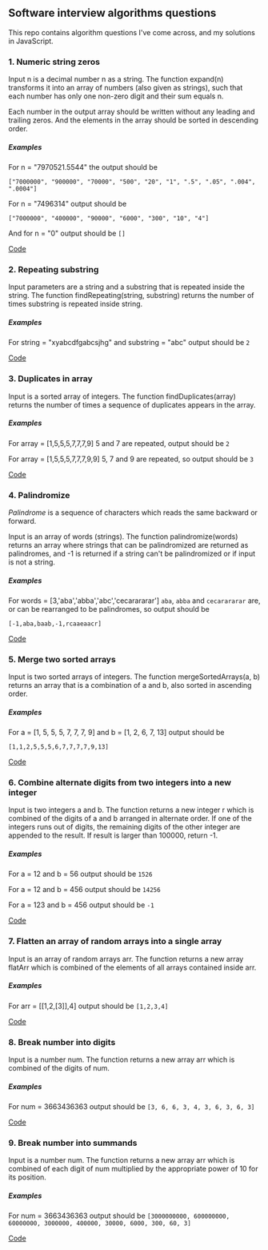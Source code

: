 ## Software interview algorithms questions 
This repo contains algorithm questions I've come across, and my solutions in JavaScript.
### 1. Numeric string zeros
Input n is a decimal number n as a string. The function expand(n) transforms it into an array of numbers (also given as strings), such that each number has only one non-zero digit and their sum equals n.

Each number in the output array should be written without any leading and trailing zeros. And the elements in the array should be sorted in descending order.

##### Examples
For n = "7970521.5544" the output should be

`["7000000", "900000", "70000", "500", "20", "1", ".5", ".05", ".004", ".0004"]`

For n = "7496314" output should be

`["7000000", "400000", "90000", "6000", "300", "10", "4"]`

And for n = "0" output should be `[]`

[Code](https://github.com/dmk12/algorithms/blob/master/1-numeric_string_zeros.js)

### 2. Repeating substring
Input parameters are a string and a substring that is repeated inside the string. The function findRepeating(string, substring) returns the number of times substring is repeated inside string.
##### Examples
For string = "xyabcdfgabcsjhg" and substring = "abc" output should be `2`

[Code](https://github.com/dmk12/algorithms/blob/master/2-repeating_substring.js)

### 3. Duplicates in array
Input is a sorted array of integers. The function findDuplicates(array) returns the number of times a sequence of duplicates appears in the array.
##### Examples
For array = [1,5,5,5,7,7,7,9] 5 and 7 are repeated, output should be `2`

For array = [1,5,5,5,7,7,7,9,9] 5, 7 and 9 are repeated, so output should be `3`

[Code](https://github.com/dmk12/algorithms/blob/master/3-duplicates_in_array.js)

### 4. Palindromize
*Palindrome* is a sequence of characters which reads the same backward or forward.

Input is an array of words (strings). The function palindromize(words) returns an array where strings that can be palindromized are returned as palindromes, and -1 is returned if a string can't be palindromized or if input is not a string.
##### Examples
For words = [3,'aba','abba','abc','cecarararar'] `aba`, `abba` and `cecarararar` are, or can be rearranged to be palindromes, so output should be

`[-1,aba,baab,-1,rcaaeaacr]`

[Code](https://github.com/dmk12/algorithms/blob/master/4-palindromize.js)

### 5. Merge two sorted arrays
Input is two sorted arrays of integers. The function mergeSortedArrays(a, b) returns an array that is a combination of a and b, also sorted in ascending order.
##### Examples
For a = [1, 5, 5, 5, 7, 7, 7, 9] and b = [1, 2, 6, 7, 13] output should be 

`[1,1,2,5,5,5,6,7,7,7,7,9,13]`

[Code](https://github.com/dmk12/algorithms/blob/master/5-merge_sorted_arrays.js)

### 6. Combine alternate digits from two integers into a new integer
Input is two integers a and b. The function returns a new integer r which is combined of the digits of a and b arranged in alternate order. If one of the integers runs out of digits, the remaining digits of the other integer are appended to the result. If result is larger than 100000, return -1.
##### Examples
For a = 12 and b = 56 output should be `1526`

For a = 12 and b = 456 output should be `14256`

For a = 123 and b = 456 output should be `-1`

[Code](https://github.com/dmk12/algorithms/blob/master/6-alternate_digits.js)

### 7. Flatten an array of random arrays into a single array
Input is an array of random arrays arr. The function returns a new array flatArr which is combined of the elements of all arrays contained inside arr.
##### Examples
For arr = [[1,2,[3]],4] output should be `[1,2,3,4]`

[Code](https://github.com/dmk12/algorithms/7-flatten_array_of_random_arrays.js)

### 8. Break number into digits
Input is a number num. The function returns a new array arr which is combined of the digits of num.
##### Examples
For num = 3663436363 output should be `[3, 6, 6, 3, 4, 3, 6, 3, 6, 3]`

[Code](https://github.com/dmk12/algorithms/blob/master/8-break_number_into_digits.js)

### 9. Break number into summands
Input is a number num. The function returns a new array arr which is combined of each digit of num multiplied by the appropriate power of 10 for its position.
##### Examples
For num = 3663436363 output should be `[3000000000, 600000000, 60000000, 3000000, 400000, 30000, 6000, 300, 60, 3]`

[Code](https://github.com/dmk12/algorithms/blob/master/9-break_number_into_summands.js)
